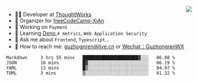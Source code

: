 <img align="right" src="https://github-readme-stats.vercel.app/api?username=guzhongren&show_icons=true&icon_color=805AD5&text_color=000&bg_color=ffffff&hide_title=true" />

- 👨‍💻  Developer at [ThoughtWorks](https://thoughtworks.com)
- 🏢 Organizer for [freeCodeCamp-XiAn](https://github.com/orgs/freeCodeCamp-XiAn)
- 🔭 Working on `Payment`
- 🌱 Learning [Deno](https://deno.land/),`4 metrics`,  `Web Application Security`
- 💬 Ask me about `Frontend`, `Typescript`...
- 🔎 How to reach me: [guzhognren@live.cn](guzhognren@live.cn) or [Wechat：GuzhongrenWX]()

<!--START_SECTION:waka-->
```text
Markdown     3 hrs 55 mins   █████████████████████▓░░░   86.88 % 
JSON         16 mins         █▓░░░░░░░░░░░░░░░░░░░░░░░   06.19 % 
YAML         13 mins         █▒░░░░░░░░░░░░░░░░░░░░░░░   04.97 % 
TOML         3 mins          ▒░░░░░░░░░░░░░░░░░░░░░░░░   01.32 % 
```
<!--END_SECTION:waka-->

